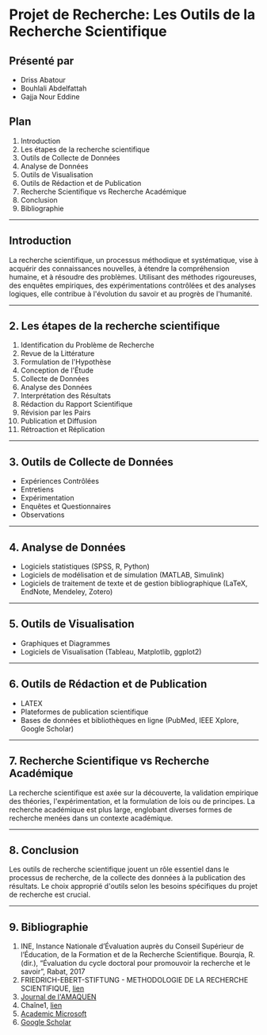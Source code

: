 # Projet de Recherche: Les Outils de la Recherche Scientifique

## Présenté par
- Driss Abatour
- Bouhlali Abdelfattah
- Gajja Nour Eddine


## Plan

1. Introduction
2. Les étapes de la recherche scientifique
3. Outils de Collecte de Données
4. Analyse de Données
5. Outils de Visualisation
6. Outils de Rédaction et de Publication
7. Recherche Scientifique vs Recherche Académique
8. Conclusion
9. Bibliographie

---

## Introduction

La recherche scientifique, un processus méthodique et systématique, vise à acquérir des connaissances nouvelles, à étendre la compréhension humaine, et à résoudre des problèmes. Utilisant des méthodes rigoureuses, des enquêtes empiriques, des expérimentations contrôlées et des analyses logiques, elle contribue à l'évolution du savoir et au progrès de l'humanité.

---

## 2. Les étapes de la recherche scientifique

1. Identification du Problème de Recherche
2. Revue de la Littérature
3. Formulation de l'Hypothèse
4. Conception de l'Étude
5. Collecte de Données
6. Analyse des Données
7. Interprétation des Résultats
8. Rédaction du Rapport Scientifique
9. Révision par les Pairs
10. Publication et Diffusion
11. Rétroaction et Réplication

---

## 3. Outils de Collecte de Données

- Expériences Contrôlées
- Entretiens
- Expérimentation
- Enquêtes et Questionnaires
- Observations

---

## 4. Analyse de Données

- Logiciels statistiques (SPSS, R, Python)
- Logiciels de modélisation et de simulation (MATLAB, Simulink)
- Logiciels de traitement de texte et de gestion bibliographique (LaTeX, EndNote, Mendeley, Zotero)

---

## 5. Outils de Visualisation

- Graphiques et Diagrammes
- Logiciels de Visualisation (Tableau, Matplotlib, ggplot2)

---

## 6. Outils de Rédaction et de Publication

- LATEX
- Plateformes de publication scientifique
- Bases de données et bibliothèques en ligne (PubMed, IEEE Xplore, Google Scholar)

---

## 7. Recherche Scientifique vs Recherche Académique

La recherche scientifique est axée sur la découverte, la validation empirique des théories, l'expérimentation, et la formulation de lois ou de principes. La recherche académique est plus large, englobant diverses formes de recherche menées dans un contexte académique.

---

## 8. Conclusion

Les outils de recherche scientifique jouent un rôle essentiel dans le processus de recherche, de la collecte des données à la publication des résultats. Le choix approprié d'outils selon les besoins spécifiques du projet de recherche est crucial.

---

## 9. Bibliographie

1. INE, Instance Nationale d’Évaluation auprès du Conseil Supérieur de l’Éducation, de la Formation et de la Recherche Scientifique. Bourqia, R. (dir.), “Évaluation du cycle doctoral pour promouvoir la recherche et le savoir”, Rabat, 2017
2. FRIEDRICH-EBERT-STIFTUNG - METHODOLOGIE DE LA RECHERCHE SCIENTIFIQUE, [lien](http://library.fes.de/pdf-files/bueros/algerien/17874.pdf)
3. [Journal de l'AMAQUEN](https://journal.amaquen.org/index.php/joqie/article/view/204)
4. Chaîne1, [lien](https://www.youtube.com/watch?v=TExDUhDDzZc)
5. [Academic Microsoft](https://academic.microsoft.com)
6. [Google Scholar](https://scholar.google.com)